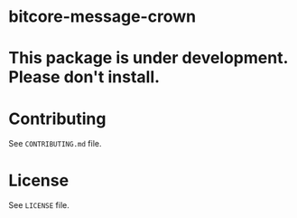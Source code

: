 bitcore-message-crown
=====================

# This package is under development. Please don't install.

Contributing
============

See `CONTRIBUTING.md` file.

License
=======

See `LICENSE` file.
